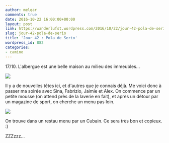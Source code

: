 ```yaml
---
author: melqar
comments: true
date: 2016-10-22 16:00:00+00:00
layout: post
link: https://wanderlufst.wordpress.com/2016/10/22/jour-42-pola-de-serio/
slug: jour-42-pola-de-serio
title: 'Jour 42 : Pola de Serio'
wordpress_id: 882
categories:
- camino
---
```


17/10. L'albergue est une belle maison au milieu des immeubles...

[![](http://wanderlufst.files.wordpress.com/2016/10/wp-image-1197317252jpg.jpg)](http://wanderlufst.files.wordpress.com/2016/10/wp-image-1197317252jpg.jpg)

Il y a de nouvelles têtes ici, et d'autres que je connais déjà. Me voici donc à passer ma soirée avec Sina, Fabrizio, Jaimie et Alex. On commence par un petite mousse (on attend près de la laverie en fait), et après un détour par un magazine de sport, on cherche un menu pas loin.

[![](http://wanderlufst.files.wordpress.com/2016/10/wp-image-2131389252jpg.jpg)](http://wanderlufst.files.wordpress.com/2016/10/wp-image-2131389252jpg.jpg)

On trouve dans un restau menu par un Cubain. Ce sera très bon et copieux. :)

ZZZzzz...
